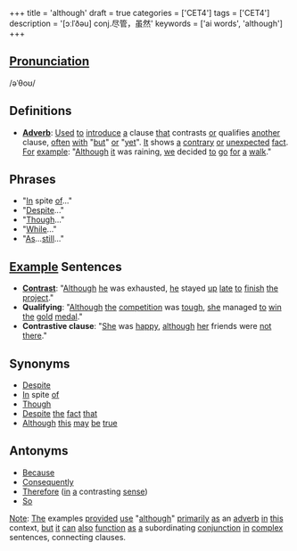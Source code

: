 +++
title = 'although'
draft = true
categories = ['CET4']
tags = ['CET4']
description = '[ɔːlˈðəu] conj.尽管，虽然'
keywords = ['ai words', 'although']
+++

## [Pronunciation](/post/pronunciation/)
/əˈθoʊ/

## Definitions
- **[Adverb](/post/adverb/)**: [Used](/post/used/) [to](/post/to/) [introduce](/post/introduce/) [a](/post/a/) clause [that](/post/that/) contrasts [or](/post/or/) qualifies [another](/post/another/) clause, [often](/post/often/) [with](/post/with/) "[but](/post/but/)" [or](/post/or/) "[yet](/post/yet/)". [It](/post/it/) shows [a](/post/a/) [contrary](/post/contrary/) [or](/post/or/) [unexpected](/post/unexpected/) [fact](/post/fact/). [For](/post/for/) [example](/post/example/): "[Although](/post/although/) [it](/post/it/) was raining, [we](/post/we/) decided [to](/post/to/) [go](/post/go/) [for](/post/for/) [a](/post/a/) [walk](/post/walk/)."

## Phrases
- "[In](/post/in/) spite [of](/post/of/)..."
- "[Despite](/post/despite/)..."
- "[Though](/post/though/)..."
- "[While](/post/while/)..."
- "[As](/post/as/)...[still](/post/still/)..."

## [Example](/post/example/) Sentences
- **[Contrast](/post/contrast/)**: "[Although](/post/although/) [he](/post/he/) was exhausted, [he](/post/he/) stayed [up](/post/up/) [late](/post/late/) [to](/post/to/) [finish](/post/finish/) [the](/post/the/) [project](/post/project/)."
- **Qualifying**: "[Although](/post/although/) [the](/post/the/) [competition](/post/competition/) was [tough](/post/tough/), [she](/post/she/) managed [to](/post/to/) [win](/post/win/) [the](/post/the/) [gold](/post/gold/) [medal](/post/medal/)."
- **Contrastive clause**: "[She](/post/she/) was [happy](/post/happy/), [although](/post/although/) [her](/post/her/) friends were [not](/post/not/) [there](/post/there/)."

## Synonyms
- [Despite](/post/despite/)
- [In](/post/in/) spite [of](/post/of/)
- [Though](/post/though/)
- [Despite](/post/despite/) [the](/post/the/) [fact](/post/fact/) [that](/post/that/)
- [Although](/post/although/) [this](/post/this/) [may](/post/may/) [be](/post/be/) [true](/post/true/)

## Antonyms
- [Because](/post/because/)
- [Consequently](/post/consequently/)
- [Therefore](/post/therefore/) ([in](/post/in/) [a](/post/a/) contrasting [sense](/post/sense/))
- [So](/post/so/)

[Note](/post/note/): [The](/post/the/) examples [provided](/post/provided/) [use](/post/use/) "[although](/post/although/)" [primarily](/post/primarily/) [as](/post/as/) an [adverb](/post/adverb/) [in](/post/in/) [this](/post/this/) context, [but](/post/but/) [it](/post/it/) [can](/post/can/) [also](/post/also/) [function](/post/function/) [as](/post/as/) [a](/post/a/) subordinating [conjunction](/post/conjunction/) [in](/post/in/) [complex](/post/complex/) sentences, connecting clauses.
